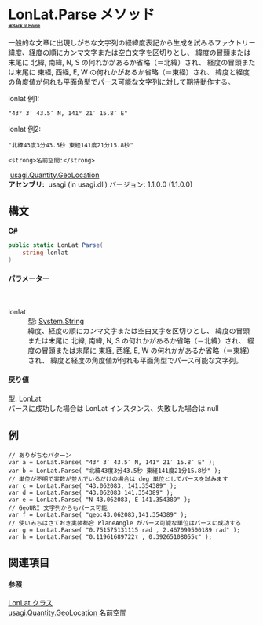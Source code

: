 # LonLat.Parse メソッド <div style="font-size:30%"><a href="https://github.com/usagi/usagi.cs/blob/master/docs/Home.md">≪Back to Home</a></div> 

一般的な文章に出現しがちな文字列の経緯度表記から生成を試みるファクトリー 緯度、経度の順にカンマ文字または空白文字を区切りとし、 緯度の冒頭または末尾に 北緯, 南緯, N, S の何れかがあるか省略（＝北緯）され、 経度の冒頭または末尾に 東経, 西経, E, W の何れかがあるか省略（＝東経）され、 緯度と経度の角度値が何れも平面角型でパース可能な文字列に対して期待動作する。 

lonlat 例1: 
```
"43° 3′ 43.5″ N, 141° 21′ 15.8″ E"
```


lonlat 例2: 
```
"北緯43度3分43.5秒 東経141度21分15.8秒"
```



    <strong>名前空間:</strong>
&nbsp;<a href="N_usagi_Quantity_GeoLocation.md">usagi.Quantity.GeoLocation</a><br /><strong>アセンブリ:</strong>
&nbsp;usagi (in usagi.dll) バージョン: 1.1.0.0 (1.1.0.0)

## 構文

**C#**<br />
``` C#
public static LonLat Parse(
	string lonlat
)
```


#### パラメーター
&nbsp;<dl><dt>lonlat</dt><dd>型: <a href="http://msdn2.microsoft.com/ja-jp/library/s1wwdcbf" target="_blank">System.String</a><br />緯度、経度の順にカンマ文字または空白文字を区切りとし、 緯度の冒頭または末尾に 北緯, 南緯, N, S の何れかがあるか省略（＝北緯）され、 経度の冒頭または末尾に 東経, 西経, E, W の何れかがあるか省略（＝東経）され、 緯度と経度の角度値が何れも平面角型でパース可能な文字列。</dd></dl>

#### 戻り値
型: <a href="T_usagi_Quantity_GeoLocation_LonLat.md">LonLat</a><br />パースに成功した場合は LonLat インスタンス、失敗した場合は null

## 例

```
// ありがちなパターン
var a = LonLat.Parse( "43° 3′ 43.5″ N, 141° 21′ 15.8″ E" );
var b = LonLat.Parse( "北緯43度3分43.5秒 東経141度21分15.8秒" );
// 単位が不明で実数が並んでいるだけの場合は deg 単位としてパースを試みます
var c = LonLat.Parse( "43.062083, 141.354389" );
var d = LonLat.Parse( "43.062083 141.354389" );
var e = LonLat.Parse( "N 43.062083, E 141.354389" );
// GeoURI 文字列からもパース可能
var f = LonLat.Parse( "geo:43.062083,141.354389" );
// 使いみちはさておき実装都合 PlaneAngle がパース可能な単位はパースに成功する
var g = LonLat.Parse( "0.751575131115 rad , 2.467099500189 rad" );
var h = LonLat.Parse( "0.11961689722τ , 0.39265108055τ" );
```


## 関連項目


#### 参照
<a href="T_usagi_Quantity_GeoLocation_LonLat.md">LonLat クラス</a><br /><a href="N_usagi_Quantity_GeoLocation.md">usagi.Quantity.GeoLocation 名前空間</a><br />